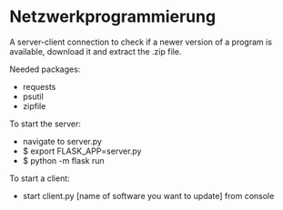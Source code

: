 # Netzwerkprogrammierung

A server-client connection to check if a newer version of a program is available, download it and extract the .zip file.

Needed packages:
* requests
* psutil
* zipfile 


To start the server: 
* navigate to server.py 
* $ export FLASK_APP=server.py 
* $ python -m flask run 


To start a client:
* start client.py [name of software you want to update] from console


